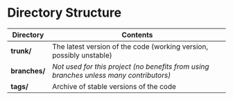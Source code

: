 Directory Structure
===================

Directory     | Contents
--------------|--------------------------------------------------------------------
**trunk/**    | The latest version of the code (working version, possibly unstable)
**branches/** | *Not used for this project (no benefits from using branches unless many contributors)*
**tags/**     | Archive of stable versions of the code


